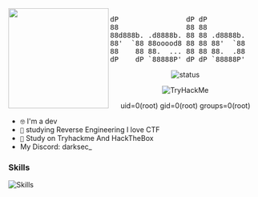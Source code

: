 <img src="https://github.com/DARKSECshell/darksec/blob/main/nyancat-rainbow-cat.gif" width="200" height="200" align='left'>

<pre>
dP                dP dP                                          dP       dP 
88                88 88                                          88       88 
88d888b. .d8888b. 88 88 .d8888b.    dP  dP  dP .d8888b. 88d888b. 88 .d888b88 
88'  `88 88ooood8 88 88 88'  `88    88  88  88 88'  `88 88'  `88 88 88'  `88 
88    88 88.  ... 88 88 88.  .88    88.88b.88' 88.  .88 88       88 88.  .88 
dP    dP `88888P' dP dP `88888P'    8888P Y8P  `88888P' dP       dP `88888P8 
</pre>
<div align="center">

![status](https://streak-stats.demolab.com?user=Detrew&theme=transparent&hide_border=true&&layout=compact)

</div>
<div align="center">
 <img src="https://tryhackme-badges.s3.amazonaws.com/Userblack.png" alt="TryHackMe">
 
uid=0(root) gid=0(root) groups=0(root)
</div>

- <code>🤓</code> I'm a dev
- <code>🧠</code> studying Reverse Engineering I love CTF
- <code>🥇</code> Study on  Tryhackme And HackTheBox
- My Discord: darksec_


<h3>Skills</h3>

![Skills](https://skillicons.dev/icons?i=bash,python,linux,html)
